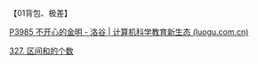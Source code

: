 【01背包、极差】

[P3985 不开心的金明 - 洛谷 | 计算机科学教育新生态 (luogu.com.cn)](https://www.luogu.com.cn/problem/P3985)

[327. 区间和的个数](https://leetcode.cn/problems/count-of-range-sum/)